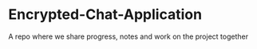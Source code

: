 # Encrypted-Chat-Application
A repo where we share progress, notes and work on the project together
